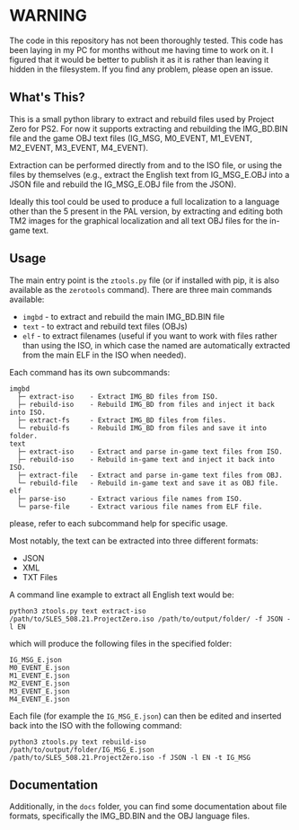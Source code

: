 # WARNING

The code in this repository has not been thoroughly tested. This code has been laying in my PC for months without me having time to work on it. I figured that it would be better to publish it as it is rather than leaving it hidden in the filesystem. If you find any problem, please open an issue.

## What's This?

This is a small python library to extract and rebuild files used by Project Zero for PS2. For now it supports extracting and rebuilding the IMG_BD.BIN file and the game OBJ text files (IG_MSG, M0_EVENT, M1_EVENT, M2_EVENT, M3_EVENT, M4_EVENT).

Extraction can be performed directly from and to the ISO file, or using the files by themselves (e.g., extract the English text from IG_MSG_E.OBJ into a JSON file and rebuild the IG_MSG_E.OBJ file from the JSON).

Ideally this tool could be used to produce a full localization to a language other than the 5 present in the PAL version, by extracting and editing both TM2 images for the graphical localization and all text OBJ files for the in-game text.

## Usage

The main entry point is the `ztools.py` file (or if installed with pip, it is also available as the `zerotools` command). There are three main commands available:
* `imgbd` - to extract and rebuild the main IMG_BD.BIN file
* `text` - to extract and rebuild text files (OBJs)
* `elf` - to extract filenames (useful if you want to work with files rather than using the ISO, in which case the named are automatically extracted from the main ELF in the ISO when needed).

Each command has its own subcommands:

```
imgbd
  ├─ extract-iso    - Extract IMG_BD files from ISO.
  ├─ rebuild-iso    - Rebuild IMG_BD from files and inject it back into ISO.
  ├─ extract-fs     - Extract IMG_BD files from files.
  └─ rebuild-fs     - Rebuild IMG_BD from files and save it into folder.
text
  ├─ extract-iso    - Extract and parse in-game text files from ISO.
  ├─ rebuild-iso    - Rebuild in-game text and inject it back into ISO.
  ├─ extract-file   - Extract and parse in-game text files from OBJ.
  └─ rebuild-file   - Rebuild in-game text and save it as OBJ file.
elf
  ├─ parse-iso      - Extract various file names from ISO.
  └─ parse-file     - Extract various file names from ELF file.
```

please, refer to each subcommand help for specific usage.

Most notably, the text can be extracted into three different formats:
* JSON
* XML
* TXT Files

A command line example to extract all English text would be:

```
python3 ztools.py text extract-iso /path/to/SLES_508.21.ProjectZero.iso /path/to/output/folder/ -f JSON -l EN
```
which will produce the following files in the specified folder:
```
IG_MSG_E.json
M0_EVENT_E.json
M1_EVENT_E.json
M2_EVENT_E.json
M3_EVENT_E.json
M4_EVENT_E.json
```
Each file (for example the `IG_MSG_E.json`) can then be edited and inserted back into the ISO with the following command:
```
python3 ztools.py text rebuild-iso /path/to/output/folder/IG_MSG_E.json /path/to/SLES_508.21.ProjectZero.iso -f JSON -l EN -t IG_MSG
```

## Documentation

Additionally, in the `docs` folder, you can find some documentation about file formats, specifically the IMG_BD.BIN and the OBJ language files.